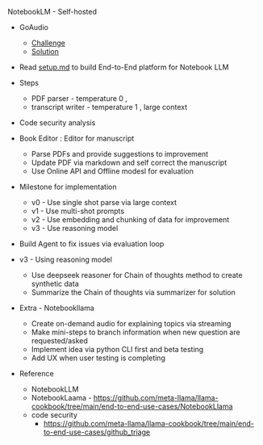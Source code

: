NotebookLM - Self-hosted 

- GoAudio 
  - [Challenge](challenge.md)
  - [Solution](solution.md)
- Read [setup.md](setup.md) to build End-to-End platform for Notebook LLM

- Steps
  - PDF parser - temperature 0 ,
  - transcript writer - temperature 1 , large context


- Code security analysis
- Book Editor : Editor for manuscript
  - Parse PDFs and provide suggestions to improvement
  - Update PDF via markdown and self correct the manuscript
  - Use Online API and Offline modesl for evaluation

- Milestone for implementation
    - v0 - Use single shot parse via large context
    - v1 - Use multi-shot prompts 
    - v2 - Use embedding and chunking of data for improvement
    - v3 - Use reasoning model
- Build Agent to fix issues via evaluation loop


- v3 - Using reasoning model
  - Use deepseek reasoner for Chain of thoughts method to create synthetic data
  - Summarize the Chain of thoughts via summarizer for solution

- Extra - Notebookllama
  - Create on-demand audio for explaining topics via streaming
  - Make mini-steps to branch information when new question are requested/asked
  - Implement idea via python CLI first and beta testing
  - Add UX when user testing is completing


- Reference
  - NotebookLLM
  - NotebookLaama - https://github.com/meta-llama/llama-cookbook/tree/main/end-to-end-use-cases/NotebookLlama
  - code security
    - https://github.com/meta-llama/llama-cookbook/tree/main/end-to-end-use-cases/github_triage
